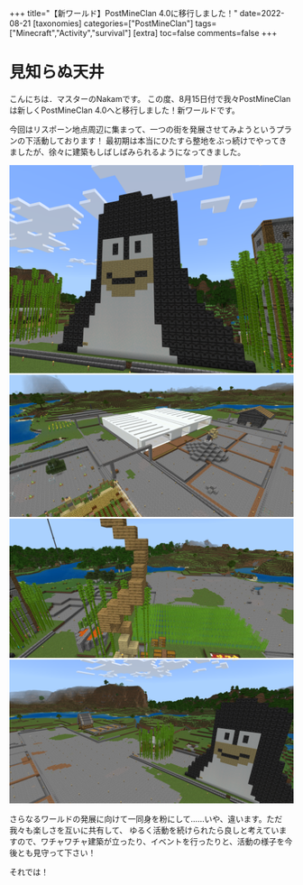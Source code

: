 +++
title="【新ワールド】PostMineClan 4.0に移行しました！"
date=2022-08-21
[taxonomies]
categories=["PostMineClan"]
tags=["Minecraft","Activity","survival"]
[extra]
toc=false
comments=false
+++

# 見知らぬ天井

こんにちは．マスターのNakamです。
この度、8月15日付で我々PostMineClanは新しくPostMineClan 4.0へと移行しました！新ワールドです。

今回はリスポーン地点周辺に集まって、一つの街を発展させてみようというプランの下活動しております！
最初期は本当にひたすら整地をぶっ続けでやってきましたが、徐々に建築もしばしばみられるようになってきました。

![Tux](2022-08-21_101614A.png)
![1](2022-08-21_100920.png)
![2](2022-08-21_101017.png)
![3](2022-08-21_100948.png)

さらなるワールドの発展に向けて一同身を粉にして……いや、違います。ただ我々も楽しさを互いに共有して、
ゆるく活動を続けられたら良しと考えていますので、ワチャワチャ建築が立ったり、イベントを行ったりと、活動の様子を今後とも見守って下さい！

それでは！
